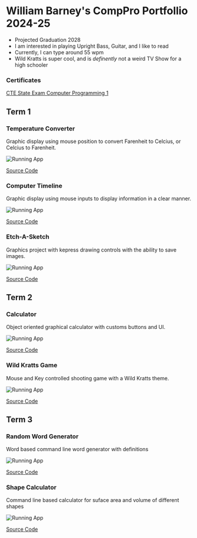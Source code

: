 # William Barney's CompPro Portfollio 2024-25
* Projected Graduation 2028
* I am interested in playing Upright Bass, Guitar, and I like to read
* Currently, I  can type around 55 wpm
* Wild Kratts is super cool, and is *definently* not a weird TV Show for a high schooler

### Certificates
[CTE State Exam Computer Programming 1](https://github.com/BarneyDaDinosaur/programingportfolio/blob/main/src/William%20Barney_Computer%20Programming%20I_12162024.pdf)

## Term 1
### Temperature Converter
Graphic display using mouse position to convert Farenheit to Celcius, or Celcius to Farenheit.

![Running App](https://github.com/BarneyDaDinosaur/programingportfolio/blob/main/images/tempConverter1.png?raw=true)

[Source Code](https://github.com/BarneyDaDinosaur/programingportfolio/blob/main/src/conversionApp.pde)

### Computer Timeline
Graphic display using mouse inputs to display information in a clear manner.

![Running App](https://github.com/BarneyDaDinosaur/programingportfolio/blob/main/images/timeline1.png?raw=true)

[Source Code](https://github.com/BarneyDaDinosaur/programingportfolio/blob/main/src/Timeline.pde)

### Etch-A-Sketch
Graphics project with kepress drawing controls with the ability to save images.

![Running App](https://github.com/BarneyDaDinosaur/programingportfolio/blob/main/images/Etch-A-Sketch1.png?raw=true)

[Source Code](https://github.com/BarneyDaDinosaur/programingportfolio/blob/main/src/etchASketch.pde)

## Term 2
### Calculator
Object oriented graphical calculator with customs buttons and UI.

![Running App](https://github.com/BarneyDaDinosaur/programingportfolio/blob/main/images/calc1.png?raw=true)

[Source Code](https://github.com/BarneyDaDinosaur/programingportfolio/tree/main/src/Calculator)

### Wild Kratts Game
Mouse and Key controlled shooting game with a Wild Kratts theme.

![Running App](https://github.com/BarneyDaDinosaur/programingportfolio/blob/main/images/WildKrattsGame1.png?raw=true)

[Source Code](https://github.com/BarneyDaDinosaur/programingportfolio/tree/main/src/WildKrattsGame%20(12_01_24)/WildKrattsGame)

## Term 3
### Random Word Generator
Word based command line word generator with definitions

![Running App](https://github.com/BarneyDaDinosaur/programingportfolio/blob/1dae0884cd304f417cd062d99652307ca9ff5ce7/images/WordCreator.png?raw=true)

[Source Code](https://github.com/BarneyDaDinosaur/programingportfolio/blob/b136e78e6212b91708f83ff615a559f2849fa9df/src/WordCreator2.5.5.java)

### Shape Calculator
Command line based calculator for suface area and volume of different shapes

![Running App](https://github.com/BarneyDaDinosaur/programingportfolio/blob/8b8e2bc934266cec568d42ea664b5d190a554abf/images/ShapeTester.png?raw=true)

[Source Code](https://github.com/BarneyDaDinosaur/programingportfolio/tree/cb1a93597ae38d28b99f86a6174f7b7c60302d32/src/ShapeTester.java)
